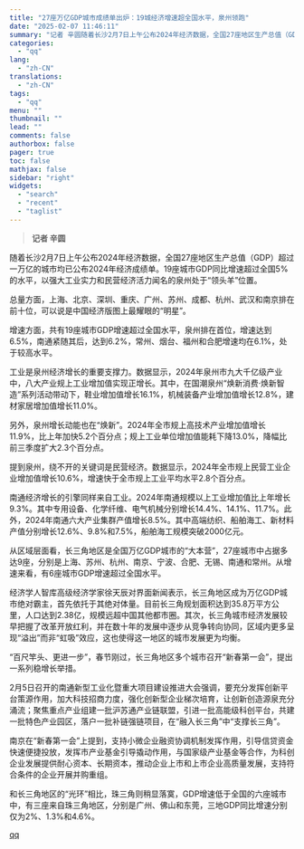 ```yaml
---
title: "27座万亿GDP城市成绩单出炉：19城经济增速超全国水平，泉州领跑"
date: "2025-02-07 11:46:11"
summary: "记者 辛圆随着长沙2月7日上午公布2024年经济数据，全国27座地区生产总值（GDP）超过一万亿的城..."
categories:
  - "qq"
lang:
  - "zh-CN"
translations:
  - "zh-CN"
tags:
  - "qq"
menu: ""
thumbnail: ""
lead: ""
comments: false
authorbox: false
pager: true
toc: false
mathjax: false
sidebar: "right"
widgets:
  - "search"
  - "recent"
  - "taglist"
---
```


> **记者 辛圆**

随着长沙2月7日上午公布2024年经济数据，全国27座地区生产总值（GDP）超过一万亿的城市均已公布2024年经济成绩单。19座城市GDP同比增速超过全国5%的水平，以强大工业实力和民营经济活力闻名的泉州处于“领头羊”位置。

总量方面，上海、北京、深圳、重庆、广州、苏州、成都、杭州、武汉和南京排在前十位，可以说是中国经济版图上最耀眼的“明星”。

增速方面，共有19座城市GDP增速超过全国水平，泉州排在首位，增速达到6.5%，南通紧随其后，达到6.2%，常州、烟台、福州和合肥增速均在6.1%，处于较高水平。

工业是泉州经济增长的重要支撑力。数据显示，2024年泉州市九大千亿级产业中，八大产业规上工业增加值实现正增长。其中，在国潮泉州“焕新消费·焕新智造”系列活动带动下，鞋业增加值增长16.1%，机械装备产业增加值增长12.8%，建材家居增加值增长11.0%。

另外，泉州增长动能也在“焕新”。2024年全市规上高技术产业增加值增长11.9%，比上年加快5.2个百分点；规上工业单位增加值能耗下降13.0%，降幅比前三季度扩大2.3个百分点。

提到泉州，绕不开的关键词是民营经济。数据显示，2024年全市规上民营工业企业增加值增长10.6%，增速快于全市规上工业平均水平2.8个百分点。

南通经济增长的引擎同样来自工业。2024年南通规模以上工业增加值比上年增长9.3%。其中专用设备、化学纤维、电气机械分别增长14.4%、14.1%、11.7%。此外，2024年南通六大产业集群产值增长8.5%。其中高端纺织、船舶海工、新材料产值分别增长12.6%、9.8%和7.5%，船舶海工规模突破2000亿元。

从区域层面看，长三角地区是全国万亿GDP城市的“大本营”，27座城市中占据多达9座，分别是上海、苏州、杭州、南京、宁波、合肥、无锡、南通和常州。从增速来看，有6座城市GDP增速超过全国水平。

经济学人智库高级经济学家徐天辰对界面新闻表示，长三角地区成为万亿GDP城市绝对霸主，首先依托于其绝对体量。目前长三角规划面积达到35.8万平方公里，人口达到2.38亿，规模远超中国其他都市圈。其次，长三角城市经济发展较早把握了改革开放红利，并在数十年的发展中逐步从竞争转向协同，区域内更多呈现“溢出”而非“虹吸”效应，这也使得这一地区的城市发展更为均衡。

“百尺竿头、更进一步”，春节刚过，长三角地区多个城市召开“新春第一会”，提出一系列稳增长举措。

2月5日召开的南通新型工业化暨重大项目建设推进大会强调，要充分发挥创新平台策源作用，加大科技招商力度，强化创新型企业梯次培育，让创新创造源泉充分涌流；聚焦重点产业组建一批沪苏通产业链联盟，引进一批高能级科创平台，共建一批特色产业园区，落户一批补链强链项目，在“融入长三角”中“支撑长三角”。

南京在“新春第一会”上提到，支持小微企业融资协调机制发挥作用，引导信贷资金快速便捷投放，发挥市产业基金引导撬动作用，与国家级产业基金等合作，为科创企业发展提供耐心资本、长期资本，推动企业上市和上市企业高质量发展，支持符合条件的企业开展并购重组。

和长三角地区的“光环”相比，珠三角则稍显落寞，GDP增速低于全国的六座城市中，有三座来自珠三角地区，分别是广州、佛山和东莞，三地GDP同比增速分别仅为2%、1.3%和4.6%。

[qq](https://new.qq.com/rain/a/20250207A03I9X00)
